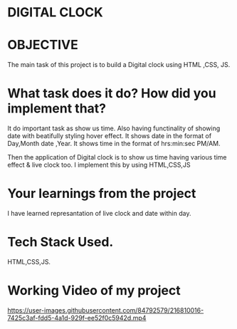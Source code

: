 # DIGITAL CLOCK
# OBJECTIVE
The main task of this project is to build a Digital clock using HTML ,CSS, JS.

# What task does it do? How did you implement that?
It do important task as show us time.
Also having functinality of showing date with beatifully styling hover effect.
It shows date in the format of Day,Month date ,Year.
It shows time in the format of hrs:min:sec PM/AM.  

Then the application of Digital clock is to show us time having various time effect & live clock too.
I implement this by using HTML,CSS,JS

# Your learnings from the project
I have learned represantation of live clock and date within day.

# Tech Stack Used.
HTML,CSS,JS.

# Working Video of my project
https://user-images.githubusercontent.com/84792579/216810016-7425c3af-fdd5-4a1d-929f-ee52f0c5942d.mp4

